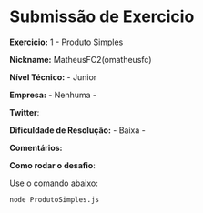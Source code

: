 # Submissão de Exercicio

**Exercicio:** 1 - Produto Simples

**Nickname:** MatheusFC2(omatheusfc)

**Nível Técnico:** - Junior

**Empresa:** - Nenhuma -

**Twitter**: 

**Dificuldade de Resolução:** - Baixa -

**Comentários:** 

**Como rodar o desafio**: 

Use o comando abaixo: 
```bash
node ProdutoSimples.js
```
